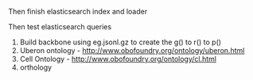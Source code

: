 
Then finish elasticsearch index and loader

Then test elasticsearch queries


1) Build backbone using eg.jsonl.gz to create the g() to r() to p()
2) Uberon ontology - http://www.obofoundry.org/ontology/uberon.html
3) Cell Ontology - http://www.obofoundry.org/ontology/cl.html
4) orthology

